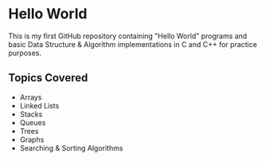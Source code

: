  # Hello World

This is my first GitHub repository containing "Hello World" programs and basic Data Structure & Algorithm implementations in C and C++ for practice purposes.

## Topics Covered
- Arrays  
- Linked Lists  
- Stacks  
- Queues  
- Trees  
- Graphs  
- Searching & Sorting Algorithms
